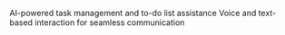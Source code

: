 AI-powered task management and to-do list assistance
Voice and text-based interaction for seamless communication
